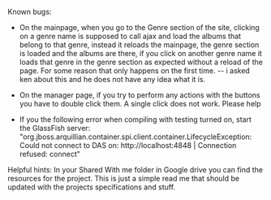Known bugs:

- On the mainpage, when you go to the Genre section of the site, clicking on a genre name is supposed to call ajax and load the albums that belong to that genre, instead it reloads the mainpage, the genre section is loaded and the albums are there, if you click on another genre name it loads that genre in the genre section as expected without a reload of the page. For some reason that only happens on the first time. -- i asked ken about this and he does not have any idea what it is.

- On the manager page, if you try to perform any actions with the buttons you have to double click them. A single click does not work. Please help

- If you the following error when compiling with testing turned on, start the GlassFish server:
"org.jboss.arquillian.container.spi.client.container.LifecycleException: Could not connect to DAS on: http://localhost:4848 | Connection refused: connect"


Helpful hints:
In your Shared With me folder in Google drive you can find the resources for the project.
This is just a simple read me that should be updated with the projects specifications and stuff.
